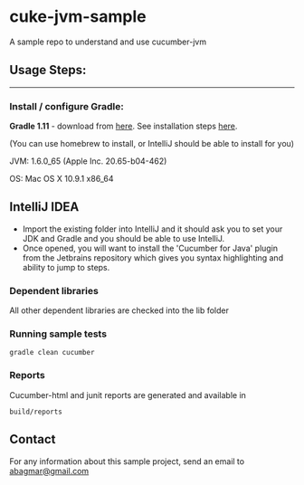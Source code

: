 cuke-jvm-sample
===============

A sample repo to understand and use cucumber-jvm

## Usage Steps:
---------------

### Install / configure Gradle:

**Gradle 1.11** - download from [here](http://www.gradle.org/downloads). See installation steps [here](http://www.gradle.org/installation).

(You can use homebrew to install, or IntelliJ should be able to install for you)

JVM:          1.6.0_65 (Apple Inc. 20.65-b04-462)

OS:           Mac OS X 10.9.1 x86_64

## IntelliJ IDEA

* Import the existing folder into IntelliJ and it should ask you to set your JDK and Gradle and you should be able to use IntelliJ.
* Once opened, you will want to install the 'Cucumber for Java' plugin from the Jetbrains repository which gives you syntax highlighting and ability to jump to steps.

### Dependent libraries

All other dependent libraries are checked into the lib folder

### Running sample tests

    gradle clean cucumber

### Reports

Cucumber-html and junit reports are generated and available in

    build/reports

## Contact

For any information about this sample project, send an email to abagmar@gmail.com
